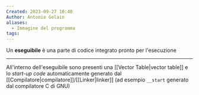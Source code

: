```yaml
---
Created: 2023-09-27 10:40
Author: Antonio Gelain
aliases:
  - Immagine del programma
tags:
---
```


Un **eseguibile** è una parte di codice integrato pronto per l'esecuzione

---

All'interno dell'eseguibile sono presenti una [[Vector Table|vector table]] e lo *start-up code* automaticamente generato dal [[Compilatore|compilatore]]/[[Linker|linker]] (ad esempio `__start` generato dal compilatore C di GNU)